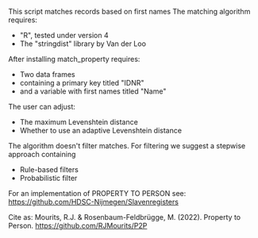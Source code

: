 This script matches records based on first names
The matching algorithm requires:
- "R", tested under version 4
- The "stringdist" library by Van der Loo

After installing match_property requires:
- Two data frames
- containing a primary key titled "IDNR"
- and a variable with first names titled "Name"

The user can adjust:
- The maximum Levenshtein distance
- Whether to use an adaptive Levenshtein distance

The algorithm doesn't filter matches. For filtering we suggest a stepwise approach containing
- Rule-based filters
- Probabilistic filter

For an implementation of PROPERTY TO PERSON see: https://github.com/HDSC-Nijmegen/Slavenregisters

Cite as: 
Mourits, R.J. & Rosenbaum-Feldbrügge, M. (2022). Property to Person. https://github.com/RJMourits/P2P

